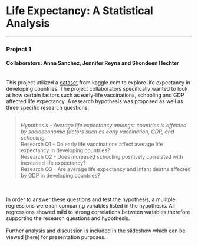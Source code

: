 

# **Life Expectancy: A Statistical Analysis** 
---
### <p>Project 1<br>
#### Collaborators: Anna Sanchez, Jennifer Reyna and Shondeen Hechter<p>

<br />This project utilized a [dataset](https://www.kaggle.com/kumarajarshi/life-expectancy-who) from kaggle.com to explore life expectancy in developing countries. The project collaborators specifically wanted to look at how certain factors such as early-life vaccinations, schooling and GDP affected life expectancy. A research hypothesis was proposed as well as three specific research questions: 
><br />*Hypothesis - Average life expectancy amongst countries is affected by socioeconomic factors such as early vaccination, GDP, and schooling.*
<br />Research Q1 - Do early life vaccinations affect average life expectancy in developing countries?
<br />Research Q2 - Does increased schooling positively correlated with increased life expectancy?
<br />Research Q3 - Are average life expectancy and infant deaths affected by GDP in developing countries?
<br />
<br />In order to answer these questions and test the hypothesis, a mulitple regressions were ran comparing variables listed in the hypothesis. All regressions showed mild to strong correlations between variables therefore supporting the research questions and hypothesis.  
<br />
<br />Further analysis and discussion is included in the slideshow which can be viewed [here] for presentation purposes.
<br /> 
<br />
